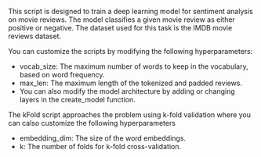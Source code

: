 This script is designed to train a deep learning model for sentiment analysis on movie reviews. The model classifies a given movie review as either positive or negative. The dataset used for this task is the IMDB movie reviews dataset.


You can customize the scripts by modifying the following hyperparameters:
- vocab_size: The maximum number of words to keep in the vocabulary, based on word frequency.
- max_len: The maximum length of the tokenized and padded reviews.
- You can also modify the model architecture by adding or changing layers in the create_model function.

The kFold script approaches the problem using k-fold validation where you can calso customize the following hyperparameters
- embedding_dim: The size of the word embeddings.
- k: The number of folds for k-fold cross-validation.
